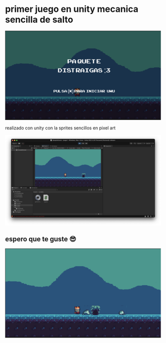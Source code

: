 <h1>primer juego en unity mecanica sencilla de salto</h1>
<img src="https://raw.githubusercontent.com/kernelboy34/first-game-on--unity/main-ker/Captura%20de%20Pantalla%202022-10-16%20a%20la(s)%2014.57.02.png"/>
<p>realizado con unity con la sprites sencillos en pixel art</p>
<img src="https://raw.githubusercontent.com/kernelboy34/first-game-on--unity/main-ker/Captura%20de%20Pantalla%202022-10-16%20a%20la(s)%2014.58.15.png"/>
<h2>espero que te guste 😎</h2>
<img src="https://raw.githubusercontent.com/kernelboy34/first-game-on--unity/main-ker/Captura%20de%20Pantalla%202022-10-16%20a%20la(s)%2014.57.11.png"/>

